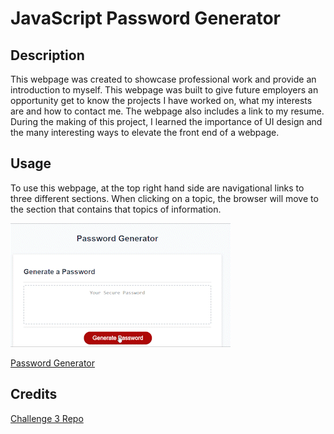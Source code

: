 # JavaScript Password Generator

## Description

This webpage was created to showcase professional work and provide an introduction to myself. This webpage was built to give future employers an opportunity get to know the projects I have worked on, what my interests are and how to contact me. The webpage also includes a link to my resume. During the making of this project, I learned the importance of UI design and the many interesting ways to elevate the front end of a webpage.


## Usage

To use this webpage, at the top right hand side are navigational links to three different sections. When clicking on a topic, the browser will move to the section that contains that topics of information. 

![Demo of Password Generator](./imgs/Javascript_Password_Generator_Demo.gif)

[Password Generator](https://k-pineda.github.io/JavaScript_Password_Generator/)

## Credits

[Challenge 3 Repo](https://github.com/k-pineda/JavaScript_Password_Generator.git)
